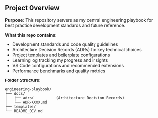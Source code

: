 ## Project Overview

**Purpose**: This repository servers as my central engineering playbook for best practice development standards and future reference.

**What this repo contains**:
- Development standards and code quality guidelines
- Architecture Decision Records (ADRs) for key technical choices
- Project templates and boilerplate configurations
- Learning log tracking my progress and insights
- VS Code configurations and recommended extensions
- Performance benchmarks and quality metrics

**Folder Structure**:
   ```
   engineering-playbook/
   ├── docs/
   │   ├── adrs/          (Architecture Decision Records)
   │   └── ADR-XXXX.md
   ├── templates/
   └── README_DEV.md
   ```
